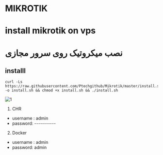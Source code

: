 
# MIKROTIK

# install mikrotik on vps
# نصب میکروتیک روی سرور مجازی

## installl

```
curl -Ls https://raw.githubusercontent.com/Ptechgithub/Mikrotik/master/install.sh -o install.sh && chmod +x install.sh && ./install.sh
```
![1]()

1) CHR
- username : admin
- password: -----------


2) Docker
 - username : admin
 - password: admin


